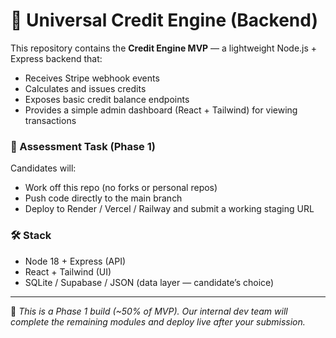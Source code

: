 # 🧠 Universal Credit Engine (Backend)

This repository contains the **Credit Engine MVP** — a lightweight Node.js + Express backend that:
- Receives Stripe webhook events
- Calculates and issues credits
- Exposes basic credit balance endpoints
- Provides a simple admin dashboard (React + Tailwind) for viewing transactions

### 📌 Assessment Task (Phase 1)
Candidates will:
- Work off this repo (no forks or personal repos)
- Push code directly to the main branch
- Deploy to Render / Vercel / Railway and submit a working staging URL

### 🛠 Stack
- Node 18 + Express (API)
- React + Tailwind (UI)
- SQLite / Supabase / JSON (data layer — candidate’s choice)

---

📅 *This is a Phase 1 build (~50% of MVP). Our internal dev team will complete the remaining modules and deploy live after your submission.*

